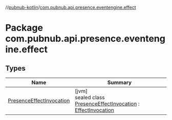 //[pubnub-kotlin](../../index.md)/[com.pubnub.api.presence.eventengine.effect](index.md)

# Package com.pubnub.api.presence.eventengine.effect

## Types

| Name | Summary |
|---|---|
| [PresenceEffectInvocation](-presence-effect-invocation/index.md) | [jvm]<br>sealed class [PresenceEffectInvocation](-presence-effect-invocation/index.md) : [EffectInvocation](../com.pubnub.api.eventengine/-effect-invocation/index.md) |

